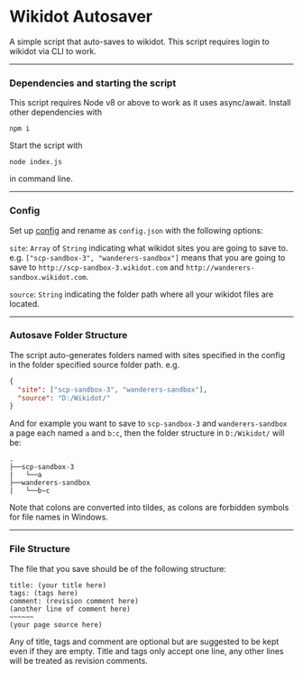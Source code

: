 # Wikidot Autosaver
 A simple script that auto-saves to wikidot.
 This script requires login to wikidot via CLI to work.

 ------
 ### Dependencies and starting the script
 This script requires Node v8 or above to work as it uses async/await. Install other dependencies with
 ```
 npm i
 ```
 Start the script with
 ```
 node index.js
 ```
 in command line.

 ----
 ### Config
 Set up [config](./config-example.json) and rename as `config.json` with the following options:

 `site`: `Array` of `String` indicating what wikidot sites you are going to save to. <br/>
 e.g. `["scp-sandbox-3", "wanderers-sandbox"]` means that you are going to save to `http://scp-sandbox-3.wikidot.com` and `http://wanderers-sandbox.wikidot.com`.

 `source`: `String` indicating the folder path where all your wikidot files are located.

----
### Autosave Folder Structure
The script auto-generates folders named with sites specified in the config in the folder specified source folder path. e.g.
```JSON
{
  "site": ["scp-sandbox-3", "wanderers-sandbox"],
  "source": "D:/Wikidot/"
}
```
And for example you want to save to `scp-sandbox-3` and `wanderers-sandbox` a page each named `a` and `b:c`,
then the folder structure in `D:/Wikidot/` will be:
```
.
├──scp-sandbox-3
|   └──a
├──wanderers-sandbox
|   └──b~c
```
Note that colons are converted into tildes, as colons are forbidden symbols for file names in Windows.

----
### File Structure
The file that you save should be of the following structure:
```
title: (your title here)
tags: (tags here)
comment: (revision comment here)
(another line of comment here)
~~~~~~
(your page source here)
```
Any of title, tags and comment are optional but are suggested to be kept even if they are empty.
Title and tags only accept one line, any other lines will be treated as revision comments.

